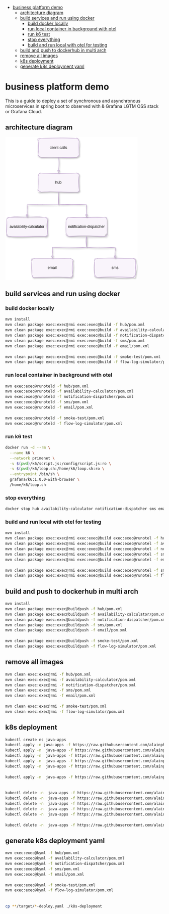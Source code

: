 
- [business platform demo](#business-platform-demo)
  - [architecture diagram](#architecture-diagram)
  - [build services and run using docker](#build-services-and-run-using-docker)
    - [build docker locally](#build-docker-locally)
    - [run local container in background with otel](#run-local-container-in-background-with-otel)
    - [run k6 test](#run-k6-test)
    - [stop everything](#stop-everything)
    - [build and run local with otel for testing](#build-and-run-local-with-otel-for-testing)
  - [build and push to dockerhub in multi arch](#build-and-push-to-dockerhub-in-multi-arch)
  - [remove all images](#remove-all-images)
  - [k8s deployment](#k8s-deployment)
  - [generate k8s deployment yaml](#generate-k8s-deployment-yaml)

# business platform demo

This is a guide to deploy a set of synchronous and asynchronous microservices in spring boot to observed with & Grafana LGTM OSS stack or Grafana Cloud.

## architecture diagram
![alt text](graphics/architecture.png)


## build services and run using docker

### build docker locally
```bash
mvn install
mvn clean package exec:exec@rmi exec:exec@build -f hub/pom.xml
mvn clean package exec:exec@rmi exec:exec@build -f availability-calculator/pom.xml
mvn clean package exec:exec@rmi exec:exec@build -f notification-dispatcher/pom.xml
mvn clean package exec:exec@rmi exec:exec@build -f sms/pom.xml
mvn clean package exec:exec@rmi exec:exec@build -f email/pom.xml

mvn clean package exec:exec@rmi exec:exec@build -f smoke-test/pom.xml
mvn clean package exec:exec@rmi exec:exec@build -f flow-log-simulator/pom.xml
```

### run local container in background with otel
```bash
mvn exec:exec@runoteld -f hub/pom.xml
mvn exec:exec@runoteld -f availability-calculator/pom.xml
mvn exec:exec@runoteld -f notification-dispatcher/pom.xml
mvn exec:exec@runoteld -f sms/pom.xml
mvn exec:exec@runoteld -f email/pom.xml

mvn exec:exec@runoteld -f smoke-test/pom.xml
mvn exec:exec@runoteld -f flow-log-simulator/pom.xml
```

### run k6 test
```bash
docker run -d --rm \
  --name k6 \
  --network primenet \
  -v $(pwd)/k6/script.js:/config/script.js:ro \
  -v $(pwd)/k6/loop.sh:/home/k6/loop.sh:ro \
  --entrypoint /bin/sh \
  grafana/k6:1.0.0-with-browser \
  /home/k6/loop.sh
```

### stop everything
```bash
docker stop hub availability-calculator notification-dispatcher sms email smoke-test flow-log-simulator k6
```

### build and run local with otel for testing
```bash
mvn install
mvn clean package exec:exec@rmi exec:exec@build exec:exec@runotel -f hub/pom.xml
mvn clean package exec:exec@rmi exec:exec@build exec:exec@runotel -f availability-calculator/pom.xml
mvn clean package exec:exec@rmi exec:exec@build exec:exec@runotel -f notification-dispatcher/pom.xml
mvn clean package exec:exec@rmi exec:exec@build exec:exec@runotel -f sms/pom.xml
mvn clean package exec:exec@rmi exec:exec@build exec:exec@runotel -f email/pom.xml

mvn clean package exec:exec@rmi exec:exec@build exec:exec@runotel -f smoke-test/pom.xml
mvn clean package exec:exec@rmi exec:exec@build exec:exec@runotel -f flow-log-simulator/pom.xml
```

## build and push to dockerhub in multi arch

```bash
mvn install
mvn clean package exec:exec@buildpush -f hub/pom.xml
mvn clean package exec:exec@buildpush -f availability-calculator/pom.xml
mvn clean package exec:exec@buildpush -f notification-dispatcher/pom.xml
mvn clean package exec:exec@buildpush -f sms/pom.xml
mvn clean package exec:exec@buildpush -f email/pom.xml

mvn clean package exec:exec@buildpush -f smoke-test/pom.xml
mvn clean package exec:exec@buildpush -f flow-log-simulator/pom.xml
```

## remove all images

```bash
mvn clean exec:exec@rmi -f hub/pom.xml
mvn clean exec:exec@rmi -f availability-calculator/pom.xml
mvn clean exec:exec@rmi -f notification-dispatcher/pom.xml
mvn clean exec:exec@rmi -f sms/pom.xml
mvn clean exec:exec@rmi -f email/pom.xml

mvn clean exec:exec@rmi -f smoke-test/pom.xml
mvn clean exec:exec@rmi -f flow-log-simulator/pom.xml

```

## k8s deployment

```bash
kubectl create ns java-apps
kubectl apply -n java-apps -f https://raw.githubusercontent.com/alainpham/business-platform/refs/heads/master/k8s-deployment/hub-deploy.yaml
kubectl apply -n  java-apps -f https://raw.githubusercontent.com/alainpham/business-platform/refs/heads/master/k8s-deployment/availability-calculator-deploy.yaml
kubectl apply -n  java-apps -f https://raw.githubusercontent.com/alainpham/business-platform/refs/heads/master/k8s-deployment/notification-dispatcher-deploy.yaml
kubectl apply -n  java-apps -f https://raw.githubusercontent.com/alainpham/business-platform/refs/heads/master/k8s-deployment/sms-deploy.yaml
kubectl apply -n  java-apps -f https://raw.githubusercontent.com/alainpham/business-platform/refs/heads/master/k8s-deployment/email-deploy.yaml

kubectl apply -n  java-apps -f https://raw.githubusercontent.com/alainpham/business-platform/refs/heads/master/k8s-deployment/k6.yaml


kubectl delete -n  java-apps -f https://raw.githubusercontent.com/alainpham/business-platform/refs/heads/master/k8s-deployment/hub-deploy.yaml
kubectl delete -n  java-apps -f https://raw.githubusercontent.com/alainpham/business-platform/refs/heads/master/k8s-deployment/availability-calculator-deploy.yaml
kubectl delete -n  java-apps -f https://raw.githubusercontent.com/alainpham/business-platform/refs/heads/master/k8s-deployment/notification-dispatcher-deploy.yaml
kubectl delete -n  java-apps -f https://raw.githubusercontent.com/alainpham/business-platform/refs/heads/master/k8s-deployment/sms-deploy.yaml
kubectl delete -n  java-apps -f https://raw.githubusercontent.com/alainpham/business-platform/refs/heads/master/k8s-deployment/email-deploy.yaml

kubectl delete -n  java-apps -f https://raw.githubusercontent.com/alainpham/business-platform/refs/heads/master/k8s-deployment/k6.yaml
```

## generate k8s deployment yaml

```bash
mvn exec:exec@kyml -f hub/pom.xml
mvn exec:exec@kyml -f availability-calculator/pom.xml
mvn exec:exec@kyml -f notification-dispatcher/pom.xml
mvn exec:exec@kyml -f sms/pom.xml
mvn exec:exec@kyml -f email/pom.xml

mvn exec:exec@kyml -f smoke-test/pom.xml
mvn exec:exec@kyml -f flow-log-simulator/pom.xml
 

cp **/target/*-deploy.yaml ./k8s-deployment
```
